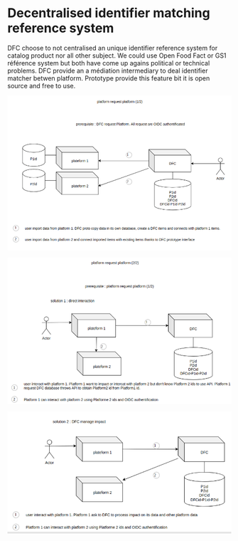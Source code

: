 # Decentralised identifier matching reference system

DFC choose to not centralised an unique identifier reference system for catalog product nor all other subject. We could use Open Food Fact or GS1 référence system but both have come up agains political or technical problems. DFC provide an a médiation intermediary to deal identifier matcher betwen platform. Prototype provide this feature bit it is open source and free to use.

![Build Decentralised identifier matching](../.gitbook/assets/selection_629.png)

![A platform use Decentralised identifier matching reference system to interoperate whit an other](../.gitbook/assets/selection_627.png)

![A platform claim impact of its item to all platfoms managing equivalent item on others platform](../.gitbook/assets/selection_628.png)

